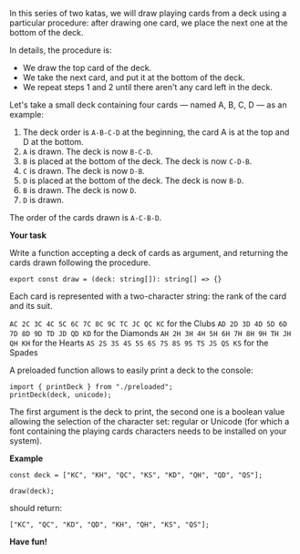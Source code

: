 In this series of two katas, we will draw playing cards from a deck using a particular procedure: after drawing one card, we place the next one at the bottom of the deck.

In details, the procedure is:

-   We draw the top card of the deck.
-   We take the next card, and put it at the bottom of the deck.
-   We repeat steps 1 and 2 until there aren't any card left in the deck.

Let's take a small deck containing four cards — named A, B, C, D — as an example:

1. The deck order is `A-B-C-D` at the beginning, the card A is at the top and D at the bottom.
2. `A` is drawn. The deck is now `B-C-D`.
3. `B` is placed at the bottom of the deck. The deck is now `C-D-B`.
4. `C` is drawn. The deck is now `D-B`.
5. `D` is placed at the bottom of the deck. The deck is now `B-D`.
6. `B` is drawn. The deck is now `D`.
7. `D` is drawn.

The order of the cards drawn is `A-C-B-D`.

**Your task**

Write a function accepting a deck of cards as argument, and returning the cards drawn following the procedure.

```
export const draw = (deck: string[]): string[] => {}
```

Each card is represented with a two-character string: the rank of the card and its suit.

`AC 2C 3C 4C 5C 6C 7C 8C 9C TC JC QC KC` for the Clubs
`AD 2D 3D 4D 5D 6D 7D 8D 9D TD JD QD KD` for the Diamonds
`AH 2H 3H 4H 5H 6H 7H 8H 9H TH JH QH KH` for the Hearts
`AS 2S 3S 4S 5S 6S 7S 8S 9S TS JS QS KS` for the Spades

A preloaded function allows to easily print a deck to the console:

```
import { printDeck } from "./preloaded";
printDeck(deck, unicode);
```

The first argument is the deck to print, the second one is a boolean value allowing the selection of the character set: regular or Unicode (for which a font containing the playing cards characters needs to be installed on your system).

**Example**

```
const deck = ["KC", "KH", "QC", "KS", "KD", "QH", "QD", "QS"];

draw(deck);
```

should return:

```
["KC", "QC", "KD", "QD", "KH", "QH", "KS", "QS"];
```

**Have fun!**
